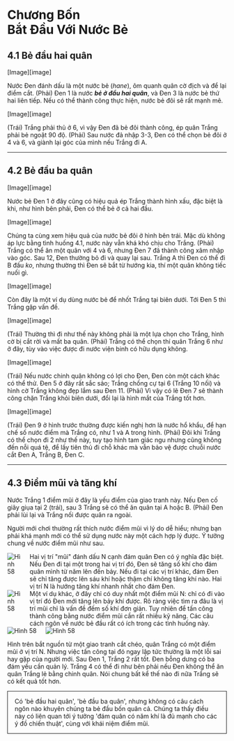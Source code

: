 # Chương Bốn <br>Bắt Đầu Với Nước Bẻ

## 4.1 Bẻ đầu hai quân

[Image][image]

Nước Đen đánh dấu là một nước bẻ (_hane_), ôm quanh quân cờ địch và để lại điểm cắt. (Phải) Đen 1 là nước **_bẻ ở đầu hai quân_**, và Đen 3 là nước bẻ thứ hai liên tiếp. Nếu có thể thành công thực hiện, nước bẻ đôi sẽ rất mạnh mẽ.

[Image][image]

(Trái) Trắng phải thủ ở 6, vì vậy Đen đã bẻ đôi thành công, ép quân Trắng phải bẻ ngoặt 90 độ. (Phải) Sau nước đả nhập 3-3, Đen có thể chọn bẻ đôi ở 4 và 6, và giành lại góc của mình nếu Trắng đi A.

---

## 4.2 Bẻ đầu ba quân

[Image][image]

Nước bẻ Đen 1 ở đây cũng có hiệu quả ép Trắng thành hình xấu, đặc biệt là khi, như hình bên phải, Đen có thể bẻ ở cả hai đầu.

[Image][image]

Chúng ta cùng xem hiệu quả của nước bẻ đôi ở hình bên trái. Mặc dù không áp lực bằng tình huống 4.1, nước này vẫn khá khó chịu cho Trắng. (Phải) Trắng có thể ăn một quân với 4 và 6, nhưng Đen 7 đã thành công xâm nhập vào góc. Sau 12, Đen thường bỏ đi và quay lại sau. Trắng A thì Đen có thể đi B đấu _ko_, nhưng thường thì Đen sẽ bắt từ hướng kia, thí một quân không tiếc nuối gì.

[Image][image]

Còn đây là một ví dụ dùng nước bẻ để nhốt Trắng tại biên dưới. Tới Đen 5 thì Trắng gặp vấn đề.

[Image][image]

(Trái) Thường thì đi như thế này không phải là một lựa chọn cho Trắng, hình cờ bị cắt rời và mất ba quân. (Phải) Trắng có thể chọn thí quân Trắng 6 như ở đây, tùy vào việc được đi nước viện binh có hữu dụng không.

[Image][image]

(Trái) Nếu nước chinh quân không có lợi cho Đen, Đen còn một cách khác có thể thử. Đen 5 ở đây rất sắc sảo; Trắng chống cự tại 6 (Trắng 10 nối) và hình cờ Trắng không đẹp lắm sau Đen 11. (Phải) Vì vậy có lẽ Đen 7 sẽ thành công chặn Trắng khỏi biên dưới, đổi lại là hình mắt của Trắng tốt hơn.

[Image][image]

(Trái) Đen 9 ở hình trước thường được kiến nghị hơn là nước hổ khẩu, để hạn chế số nước điểm mà Trắng có, như 1 và A trong hình. (Phải) Đôi khi Trắng có thể chọn đi 2 như thế này, tuy tạo hình tam giác ngu nhưng cũng không đến nỗi quá tệ, để lấy tiên thủ đi chỗ khác mà vẫn bảo vệ được chuỗi nước cắt Đen A, Trắng B, Đen C.

---

## 4.3 Điểm mũi và tăng khí

Nước Trắng 1 điểm mũi ở đây là yếu điểm của giao tranh này. Nếu Đen cố giãy giụa tại 2 (trái), sau 3 Trắng sẽ có thể ăn quân tại A hoặc B. (Phải) Đen phải lùi lại và Trắng nối được quân ra ngoài.

Người mới chơi thường rất thích nước điểm mũi vì lý do dễ hiểu; nhưng bạn phải khá mạnh mới có thể sử dụng nước này một cách hợp lý được. Ý tưởng chung về nước điểm mũi như sau.

<div class="paragraph columns">
  <img alt="Hình 58" src="/books/shape-up/assets/shape-basics-58.png" />
  <div>
    Hai vị trí "mũi" đánh dấu N cạnh đám quân Đen có ý nghĩa đặc biệt. Nếu Đen đi tại một trong hai vị trí đó, Đen sẽ tăng số khí cho đám quân mình từ năm lên đến bảy. Nếu đi tại các vị trí khác, đám Đen sẽ chỉ tăng được lên sáu khí hoặc thậm chí không tăng khí nào. Hai vị trí N là hướng tăng khí nhanh nhất cho đám Đen.
  </div>
</div>

<div class="paragraph columns">
  <img alt="Hình 58" src="/books/shape-up/assets/shape-basics-58.png" />
  <div>
    Một ví dụ khác, ở đây chỉ có duy nhất một điểm mũi N: chỉ có đi vào vị trí đó Đen mới tăng lên bảy khí được. Rõ ràng việc tìm ra đâu là vị trí mũi chỉ là vấn đề đếm số khí đơn giản. Tuy nhiên để tấn công thành công bằng nước điểm mũi cần rất nhiều kỹ năng. Các câu cách ngôn về nước bẻ đầu rất có ích trong các tình huống này.
  </div>
</div>

<div class="paragraph columns">
  <img alt="Hình 58" src="/books/shape-up/assets/shape-basics-58.png" />
  <img alt="Hình 58" src="/books/shape-up/assets/shape-basics-58.png" />
</div>

Hình trên bắt nguồn từ một giao tranh cắt chéo, quân Trắng có một điểm mũi ở vị trí N. Nhưng việc tấn công tại đó ngay lập tức thường là một lỗi sai hay gặp của người mới. Sau Đen 1, Trắng 2 rất tốt. Đen bỗng dưng có ba đám yếu cần quản lý. Trắng 4 có thể đi như bên phải nếu Đen không thể ăn quân Trắng lẻ bằng chinh quân. Nói chung bất kể thế nào đi nữa Trắng sẽ có kết quả tốt hơn.

<div class="paragraph" style="border: 1px solid #111; padding: 0 1rem;">
  <p class="preserve-margin">
    Có 'bẻ đầu hai quân', 'bẻ đầu ba quân', nhưng không có câu cách ngôn nào khuyên chúng ta bẻ đầu bốn quân cả. Chúng ta thấy điều này có liên quan tới ý tưởng 'đám quân có năm khí là đủ mạnh cho các ý đồ chiến thuật', cùng với khái niệm điểm mũi.
  </p>
</div>
